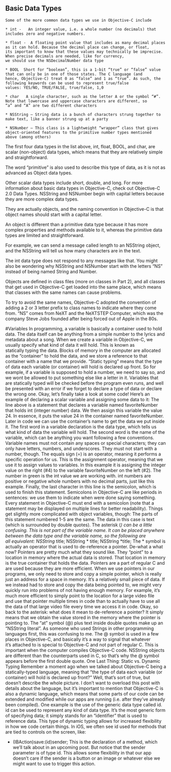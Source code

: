 ## Basic Data Types

```
Some of the more common data types we use in Objective-C include

* int -   An integer value, i.e. a whole number (no decimals) that includes zero and negative numbers.

* float -  A floating point value that includes as many decimal places as it can hold. Because the decimal place can change, or float,            its important to know that these values may technically be imprecise. When precise decimals are needed, like for currency,            we should use the NSDecimalNumber data type  

* BOOL  Short for “boolean”, this is a 1-bit “true” or “false” value that can only be in one of those states. The C language (and               hence, Objective-C) treat 0 as “false” and 1 as “true”. As such, the following keywords can be used to represent true/false           values: YES/NO, TRUE/FALSE, true/false, 1,0

* char   A single character, such as the letter A or the symbol “#”. Note that lowercase and uppercase characters are different, so            “a” and “A” are two different characters

* NSString – String data is a bunch of characters strung together to make text, like a banner strung up at a party

* NSNumber – This class is a lightweight “wrapper” class that gives object-oriented features to the primitive number types mentioned              above (among others)
```
The first four data types in the list above, int, float, BOOL, and char, are scalar (non-object) data types, which means that they are relatively simple and straightforward. 

The word “primitive” is also used to describe this type of data, as it is not as advanced as Object data types.

Other scalar data types include short, double, and long. For more information about basic data types in Objective-C, check out Objective-C 2.0 Data Types. NSString and NSNumber begin with capital letters because they are more complex data types.

They are actually objects, and the naming convention in Objective-C is that object names should start with a capital letter. 

An object is different than a primitive data type because it has more complex properties and methods available to it, whereas the primitive data types are limited and straightforward. 

For example, we can send a message called length to an NSString object, and the NSString will tell us how many characters are in the text. 

The int data type does not respond to any messages like that. 
You might also be wondering why NSString and NSNumber start with the letters “NS” instead of being named String and Number. 

Objects are defined in class files (more on classes in Part 2), and all classes that get used in Objective-C get loaded into the same place, which means that classes with the same names can cause problems.

To try to avoid the same names, Objective-C adopted the convention of adding a 2 or 3 letter prefix to class names to indicate where they come from. “NS” comes from NeXT and the NeXTSTEP Computer, which was the company Steve Jobs founded after being forced out of Apple in the 80s.

#Variables
In programming, a variable is basically a container used to hold data. The data itself can be anything from a simple number to the lyrics and metadata about a song. When we create a variable in Objective-C, we usually specify what kind of data it will hold. This is known as statically typing the data. Blocks of memory in the computer are allocated as the “container” to hold the data, and we store a reference to that container with a name that we provide. “Static typing” means that the type of data each variable (or container) will hold is declared up front. So for example, if a variable is supposed to hold a number, we need to say so, and we wont be allowed to put something else like a letter in it. Variables that are statically typed will be checked before the program even runs, and well be presented with an error if we forget to declare a type of data or declare the wrong one. Okay, let’s finally take a look at some code! Here’s an example of declaring a scalar variable and assigning some data to it:  The line above is a statement that declares a variable named favoriteNumber that holds int (integer number) data. We then assign this variable the value 24. In essence, it puts the value 24 in the container named favoriteNumber. Later in code we can use the container’s name to get the data we put inside it.
The first word in a variable declaration is the data type, which tells us what kind of data the variable will hold.
The second word is the name of the variable, which can be anything you want following a few conventions. Variable names must not contain any spaces or special characters; they can only have letters, numbers, and underscores. They must not start with a number, though.
The equals sign (=) is an operator, meaning it performs a specific operation for us. This is the assignment operator, meaning that we use it to assign values to variables. In this example it is assigning the integer value on the right (#4) to the variable favoriteNumber on the left (#2).
The number in green is the int value we are working with. int numbers are positive or negative whole numbers with no decimal parts, just like this example.
Finally, the last character in this line is the semicolon, which is used to finish this statement. Semicolons in Objective-C are like periods in sentences: we use them to indicate when were done saying something. Every statement in Objective-C must end with a semicolon (note that a statement may be displayed on multiple lines for better readability).
Things get slightly more complicated with object variables, though:  The parts of this statement numbered 1-5 are the same. The data in this case is text (which is surrounded by double quotes).
The asterisk (*) can be a little confusing. This is not part of the variable name. It can be placed anywhere between the data type and the variable name, so the following are all equivalent: 
NSString* title;
NSString * title; 
NSString *title;
The * symbol is actually an operator that is used to de-reference a pointer. De-what a what now? Pointers are pretty much what they sound like. They “point” to a location in memory where the actual data is stored. That location in memory is the true container that holds the data. Pointers are a part of regular C and are used because they are more efficient. When we use pointers in our programs, we only need to store and copy a simple pointer, which is really just an address for a space in memory. It’s a relatively small piece of data. If we instead had to store and copy the data being pointed to, we might very quickly run into problems of not having enough memory. For example, it’s much more efficient to simply point to the location for a large video file and use that pointer multiple times in code than to actually have to use all the data of that large video file every time we access it in code. Okay, so back to the asterisk: what does it mean to de-reference a pointer? It simply means that we obtain the value stored in the memory where the pointer is pointing to.
The “at” symbol (@) plus text inside double quotes make up an “NSString literal”. As someone who used Strings in other programming languages first, this was confusing to me. The @ symbol is used in a few places in Objective-C, and basically it’s a way to signal that whatever it’s attached to is special to Objective-C and not part of regular C. This is important when the computer compiles Objective-C code. NSString objects are different than the counterparts used in C, so that’s why the @ symbol appears before the first double quote.
One Last Thing: Static vs. Dynamic Typing
Remember a moment ago when we talked about Objective-C being a statically-typed language, meaning that “the type of data each variable (or container) will hold is declared up front?” Well, that’s sort of true, but doesn’t describe the whole picture. I don’t want to overload this post with details about the language, but it’s important to mention that Objective-C is also a dynamic language, which means that some parts of our code can be extended and modified while our apps are running (i.e. after they’ve already been compiled). One example is the use of the generic data type called id. id can be used to represent any kind of data type. It’s the most generic form of specifying data; it simply stands for an “identifier” that is used to reference data. This type of dynamic typing allows for increased flexibility in how we code certain things. In iOS, we often see id used for methods that are tied to controls on the screen, like:
- (IBAction)save:(id)sender;
This is the declaration of a method, which we’ll talk about in an upcoming post. But notice that the sender parameter is of type id. This allows some flexibility in that our app doesn’t care if the sender is a button or an image or whatever else we might want to use to trigger this action.
